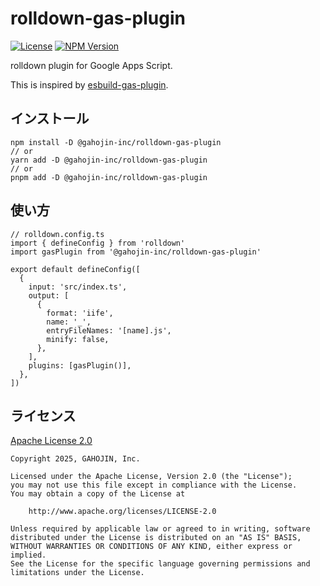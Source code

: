 # rolldown-gas-plugin

[![License](https://img.shields.io/badge/License-Apache%202.0-blue.svg)](https://opensource.org/licenses/Apache-2.0)
[![NPM Version](https://img.shields.io/npm/v/%40gahojin-inc%2Frolldown-gas-plugin?activeTab=versions)](https://www.npmjs.com/package/@gahojin-inc/rolldown-gas-plugin)

rolldown plugin for Google Apps Script.

This is inspired by [esbuild-gas-plugin](https://github.com/mahaker/esbuild-gas-plugin).

## インストール

```
npm install -D @gahojin-inc/rolldown-gas-plugin
// or
yarn add -D @gahojin-inc/rolldown-gas-plugin
// or
pnpm add -D @gahojin-inc/rolldown-gas-plugin
```

## 使い方

```
// rolldown.config.ts
import { defineConfig } from 'rolldown'
import gasPlugin from '@gahojin-inc/rolldown-gas-plugin'

export default defineConfig([
  {
    input: 'src/index.ts',
    output: [
      {
        format: 'iife',
        name: '_',
        entryFileNames: '[name].js',
        minify: false,
      },
    ],
    plugins: [gasPlugin()],
  },
])
```

## ライセンス

[Apache License 2.0](https://www.apache.org/licenses/LICENSE-2.0)

```
Copyright 2025, GAHOJIN, Inc.

Licensed under the Apache License, Version 2.0 (the "License");
you may not use this file except in compliance with the License.
You may obtain a copy of the License at

    http://www.apache.org/licenses/LICENSE-2.0

Unless required by applicable law or agreed to in writing, software
distributed under the License is distributed on an "AS IS" BASIS,
WITHOUT WARRANTIES OR CONDITIONS OF ANY KIND, either express or implied.
See the License for the specific language governing permissions and
limitations under the License.
```
